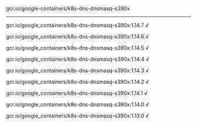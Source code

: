 gcr.io/google-containers/k8s-dns-dnsmasq-s390x 

----
gcr.io/google_containers/k8s-dns-dnsmasq-s390x:1.14.7 √

gcr.io/google_containers/k8s-dns-dnsmasq-s390x:1.14.6 √

gcr.io/google_containers/k8s-dns-dnsmasq-s390x:1.14.5 √

gcr.io/google_containers/k8s-dns-dnsmasq-s390x:1.14.4 √

gcr.io/google_containers/k8s-dns-dnsmasq-s390x:1.14.3 √

gcr.io/google_containers/k8s-dns-dnsmasq-s390x:1.14.2 √

gcr.io/google_containers/k8s-dns-dnsmasq-s390x:1.14.1 √

gcr.io/google_containers/k8s-dns-dnsmasq-s390x:1.14.0 √

gcr.io/google_containers/k8s-dns-dnsmasq-s390x:1.13.0 √


